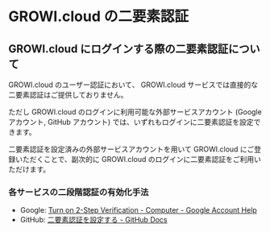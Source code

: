 # GROWI.cloud の二要素認証

## GROWI.cloud にログインする際の二要素認証について

  GROWI.cloud のユーザー認証において、 GROWI.cloud サービスでは直接的な二要素認証はご提供しておりません。

  ただし GROWI.cloud のログインに利用可能な外部サービスアカウント (Google アカウント, GitHub アカウント) では、いずれもログインに二要素認証を設定できます。

  二要素認証を設定済みの外部サービスアカウントを用いて GROWI.cloud にご登録いただくことで、副次的に GROWI.cloud のログインに二要素認証をご利用いただけます。

### 各サービスの二段階認証の有効化手法

- Google: [Turn on 2-Step Verification - Computer - Google Account Help](https://support.google.com/accounts/answer/185839)
- GitHub: [二要素認証を設定する - GitHub Docs](https://docs.github.com/ja/authentication/securing-your-account-with-two-factor-authentication-2fa/configuring-two-factor-authentication)
